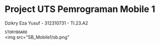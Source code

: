 # Project UTS Pemrograman Mobile 1

Dzikry Eza Yusuf - 312310731 - TI.23.A2

`STORYBOARD` <br>
<img src="SB_Mobile1/sb.png"
